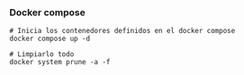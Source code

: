 ### Docker compose

``` shell
# Inicia los contenedores definidos en el docker compose
docker compose up -d

# Limpiarlo todo
docker system prune -a -f

```